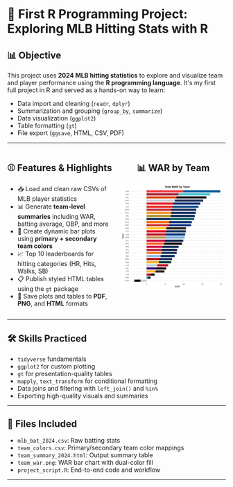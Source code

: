 # 🧢 First R Programming Project: Exploring MLB Hitting Stats with R

## 📊 Objective

This project uses **2024 MLB hitting statistics** to explore and visualize team and player performance using the **R programming language**. It's my first full project in R and served as a hands-on way to learn:

- Data import and cleaning (`readr`, `dplyr`)
- Summarization and grouping (`group_by`, `summarize`)
- Data visualization (`ggplot2`)
- Table formatting (`gt`)
- File export (`ggsave`, HTML, CSV, PDF)

---

<div style="display: flex; justify-content: space-between; align-items: flex-start; gap: 20px;">

  <div style="flex: 1;">
    <h2>⚾️ Features & Highlights</h2>
    <ul>
      <li>📥 Load and clean raw CSVs of MLB player statistics</li>
      <li>📊 Generate <strong>team-level summaries</strong> including WAR, batting average, OBP, and more</li>
      <li>🎨 Create dynamic bar plots using <strong>primary + secondary team colors</strong></li>
      <li>📈 Top 10 leaderboards for hitting categories (HR, Hits, Walks, SB)</li>
      <li>📋 Publish styled HTML tables using the <code>gt</code> package</li>
      <li>📁 Save plots and tables to <strong>PDF</strong>, <strong>PNG</strong>, and <strong>HTML</strong> formats</li>
    </ul>
  </div>

  <div style="flex: 1; text-align: center;">
    <h2>📊 WAR by Team</h2>
    <img src="visuals/Team/team_war.png" alt="Team WAR Bar Chart" style="max-width: 100%; height: 50%;">
  </div>

</div>



---

## 🛠️ Skills Practiced

- `tidyverse` fundamentals  
- `ggplot2` for custom plotting  
- `gt` for presentation-quality tables  
- `mapply`, `text_transform` for conditional formatting  
- Data joins and filtering with `left_join()` and `%in%`  
- Exporting high-quality visuals and summaries  

---

## 📁 Files Included

- `mlb_bat_2024.csv`: Raw batting stats  
- `team_colors.csv`: Primary/secondary team color mappings  
- `team_summary_2024.html`: Output summary table  
- `team_war.png`: WAR bar chart with dual-color fill  
- `project_script.R`: End-to-end code and workflow  

---

